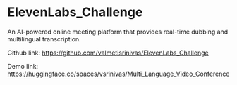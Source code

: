 # ElevenLabs_Challenge
An AI-powered online meeting platform that provides real-time dubbing and multilingual transcription.

Github link: https://github.com/valmetisrinivas/ElevenLabs_Challenge

Demo link: https://huggingface.co/spaces/vsrinivas/Multi_Language_Video_Conference
